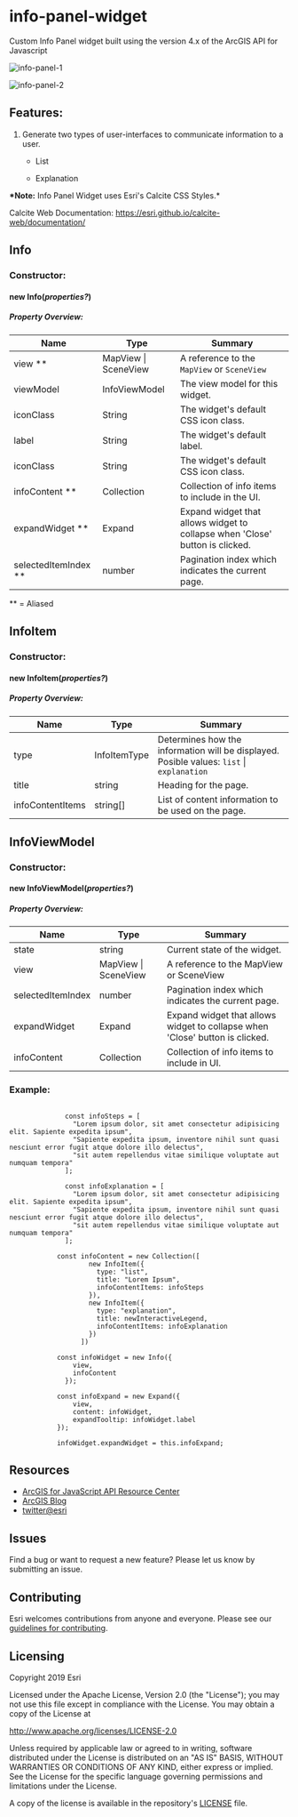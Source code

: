 # info-panel-widget

Custom Info Panel widget built using the version 4.x of the ArcGIS API for Javascript

![info-panel-1](https://github.com/ArcGIS/info-panel/blob/master/images/info-1.png)

![info-panel-2](https://github.com/ArcGIS/info-panel/blob/master/images/info-2.png)

## Features:

1. Generate two types of user-interfaces to communicate information to a user.

   * List
   
   * Explanation

**\*Note:** Info Panel Widget uses Esri's Calcite CSS Styles.\*

Calcite Web Documentation: https://esri.github.io/calcite-web/documentation/

## Info

### Constructor:

#### new **Info(_properties?_)**

##### Property Overview:

| Name              | Type                 | Summary                                                                      |
| ----------------- | -------------------- | ---------------------------------------------------------------------------- |
| view **              | MapView \| SceneView | A reference to the `MapView` or `SceneView`                                  |
| viewModel         | InfoViewModel       | The view model for this widget.                                              |
| iconClass         | String               | The widget's default CSS icon class.                                         |
| label             | String               | The widget's default label.                                                  |
| iconClass         | String               | The widget's default CSS icon class.                                         |
| infoContent **       | Collection<InfoItem> | Collection of info items to include in the UI.                                   |
| expandWidget **      | Expand               | Expand widget that allows widget to collapse when 'Close' button is clicked. |
| selectedItemIndex ** | number               | Pagination index which indicates the current page.                           |

** = Aliased

## InfoItem

### Constructor:

#### new **InfoItem(_properties?_)**

##### Property Overview:

| Name             | Type         | Summary                                                                                   |
| ---------------- | ------------ | ----------------------------------------------------------------------------------------- |
| type             | InfoItemType | Determines how the information will be displayed. Posible values: `list` \| `explanation` |
| title            | string       | Heading for the page.                                                                     |
| infoContentItems | string[]     | List of content information to be used on the page.                                       |

## InfoViewModel

### Constructor:

#### new **InfoViewModel(_properties?_)**

##### Property Overview:

| Name              | Type                 | Summary                                                                      |
| ----------------- | -------------------- | ---------------------------------------------------------------------------- |
| state             | string               | Current state of the widget.                                                 |
| view              | MapView \| SceneView | A reference to the MapView or SceneView                                      |
| selectedItemIndex | number               | Pagination index which indicates the current page.                           |
| expandWidget      | Expand               | Expand widget that allows widget to collapse when 'Close' button is clicked. |
| infoContent       | Collection<InfoItem> | Collection of info items to include in UI.                                   |

### **Example:**

```

              const infoSteps = [
                "Lorem ipsum dolor, sit amet consectetur adipisicing elit. Sapiente expedita ipsum",
                "Sapiente expedita ipsum, inventore nihil sunt quasi nesciunt error fugit atque dolore illo delectus",
                "sit autem repellendus vitae similique voluptate aut numquam tempora"
              ];
              
              const infoExplanation = [
                "Lorem ipsum dolor, sit amet consectetur adipisicing elit. Sapiente expedita ipsum",
                "Sapiente expedita ipsum, inventore nihil sunt quasi nesciunt error fugit atque dolore illo delectus",
                "sit autem repellendus vitae similique voluptate aut numquam tempora"
              ];

            const infoContent = new Collection([
                    new InfoItem({
                      type: "list",
                      title: "Lorem Ipsum",
                      infoContentItems: infoSteps
                    }),
                    new InfoItem({
                      type: "explanation",
                      title: newInteractiveLegend,
                      infoContentItems: infoExplanation
                    })
                  ])

            const infoWidget = new Info({
                view,
                infoContent
              });

            const infoExpand = new Expand({
                view,
                content: infoWidget,
                expandTooltip: infoWidget.label
            });

            infoWidget.expandWidget = this.infoExpand;
```

## Resources

- [ArcGIS for JavaScript API Resource Center](http://help.arcgis.com/en/webapi/javascript/arcgis/index.html)
- [ArcGIS Blog](http://blogs.esri.com/esri/arcgis/)
- [twitter@esri](http://twitter.com/esri)

## Issues

Find a bug or want to request a new feature? Please let us know by submitting an issue.

## Contributing

Esri welcomes contributions from anyone and everyone. Please see our [guidelines for contributing](https://github.com/esri/contributing).

## Licensing

Copyright 2019 Esri

Licensed under the Apache License, Version 2.0 (the "License");
you may not use this file except in compliance with the License.
You may obtain a copy of the License at

http://www.apache.org/licenses/LICENSE-2.0

Unless required by applicable law or agreed to in writing, software
distributed under the License is distributed on an "AS IS" BASIS,
WITHOUT WARRANTIES OR CONDITIONS OF ANY KIND, either express or implied.
See the License for the specific language governing permissions and
limitations under the License.

A copy of the license is available in the repository's [LICENSE](https://github.com/ArcGIS/info-panel/blob/master/LICENSE) file.
